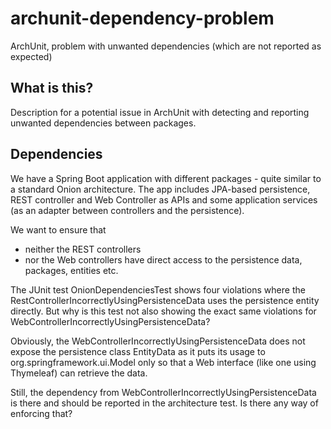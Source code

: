 # archunit-dependency-problem
ArchUnit, problem with unwanted dependencies (which are not reported as expected)

## What is this?
Description for a potential issue in ArchUnit with detecting and reporting unwanted dependencies between packages.

## Dependencies
We have a Spring Boot application with different packages - quite similar to a standard Onion architecture. 
The app includes JPA-based persistence, REST controller and Web Controller as APIs and some application services (as an adapter between controllers and the persistence). 

We want to ensure that
* neither the REST controllers
* nor the Web controllers 
have direct access to the persistence data, packages, entities etc.

The JUnit test OnionDependenciesTest shows four violations where the RestControllerIncorrectlyUsingPersistenceData uses the persistence entity directly.
But why is this test not also showing the exact same violations for WebControllerIncorrectlyUsingPersistenceData? 

Obviously, the WebControllerIncorrectlyUsingPersistenceData does not expose the persistence class EntityData as it puts its usage to org.springframework.ui.Model only so that a Web interface (like one using Thymeleaf) can retrieve the data.

Still, the dependency from WebControllerIncorrectlyUsingPersistenceData is there and should be reported in the architecture test.
Is there any way of enforcing that?
